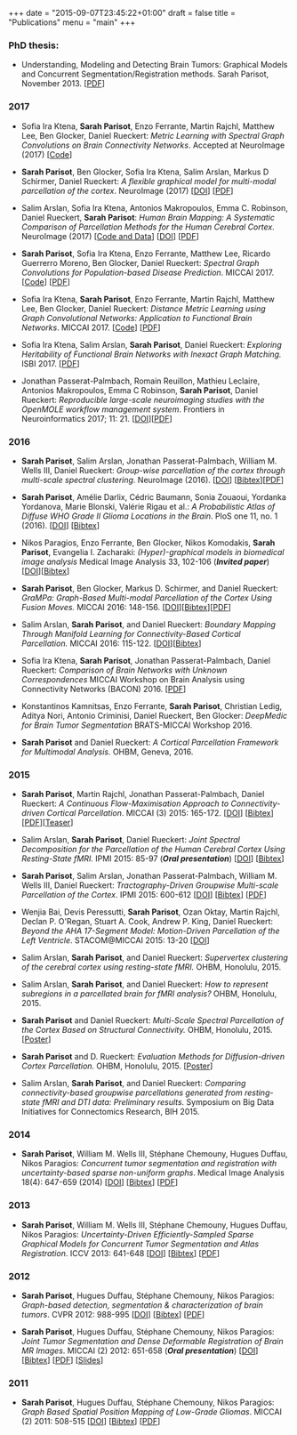 +++
date = "2015-09-07T23:45:22+01:00"
draft = false
title = "Publications"
menu = "main"
+++

### PhD thesis:  

- Understanding, Modeling and Detecting Brain Tumors:
Graphical Models and Concurrent Segmentation/Registration methods.
Sarah Parisot, November 2013.
[[PDF](https://tel.archives-ouvertes.fr/tel-00944541/document)]

### 2017

- Sofia Ira Ktena, **Sarah Parisot**, Enzo Ferrante, Martin Rajchl, Matthew Lee, Ben Glocker, Daniel Rueckert:
*Metric Learning with Spectral Graph Convolutions on Brain Connectivity Networks*.
Accepted at NeuroImage (2017)
[[Code](https://github.com/sk1712/gcn_metric_learning)]

- **Sarah Parisot**, Ben Glocker, Sofia Ira Ktena, Salim Arslan, Markus D Schirmer, Daniel Rueckert:
*A flexible graphical model for multi-modal parcellation of the cortex*.
NeuroImage (2017)
[[DOI](https://doi.org/10.1016/j.neuroimage.2017.09.005)] [[PDF](https://www.researchgate.net/publication/319566882_A_flexible_graphical_model_for_multi-modal_parcellation_of_the_cortex)]

- Salim Arslan, Sofia Ira Ktena, Antonios Makropoulos, Emma C. Robinson, Daniel Rueckert,
**Sarah Parisot**:
*Human Brain Mapping: A Systematic Comparison of Parcellation Methods for
the Human Cerebral Cortex*.
NeuroImage (2017)
[[Code and Data](https://biomedia.doc.ic.ac.uk/brain-parcellation-survey/)] [[DOI](http://doi.org/10.1016/j.neuroimage.2017.04.014)] [[PDF](https://www.doc.ic.ac.uk/~sa1013/pub/2017-neuroimage-brain-parcellation-survey.pdf)]

- **Sarah Parisot**, Sofia Ira Ktena, Enzo Ferrante, Matthew Lee, Ricardo Guerrerro Moreno, Ben Glocker, Daniel Rueckert:
*Spectral Graph Convolutions for Population-based Disease Prediction*.
MICCAI 2017.
[[Code](https://github.com/parisots/population-gcn)] [[PDF](https://arxiv.org/pdf/1703.03020.pdf)]

- Sofia Ira Ktena, **Sarah Parisot**, Enzo Ferrante, Martin Rajchl, Matthew Lee, Ben Glocker, Daniel Rueckert:
*Distance Metric Learning using Graph Convolutional Networks: Application to Functional Brain Networks*.
MICCAI 2017.
[[Code](https://github.com/sk1712/gcn_metric_learning)] [[PDF](https://arxiv.org/pdf/1703.02161.pdf)]

- Sofia Ira Ktena, Salim Arslan, **Sarah Parisot**, Daniel Rueckert:
*Exploring Heritability of Functional Brain Networks with Inexact Graph Matching.*
ISBI 2017.
[[PDF](https://arxiv.org/pdf/1703.10062.pdf)]

- Jonathan Passerat-Palmbach, Romain Reuillon, Mathieu Leclaire, Antonios Makropoulos, Emma C Robinson, **Sarah Parisot**, Daniel Rueckert:
*Reproducible large-scale neuroimaging studies with the OpenMOLE workflow management system*.
Frontiers in Neuroinformatics 2017; 11: 21.
[[DOI](http://dx.doi.org/10.3389/fninf.2017.00021)][[PDF](https://www.ncbi.nlm.nih.gov/pmc/articles/PMC5361107/pdf/fninf-11-00021.pdf)]

### 2016

- **Sarah Parisot**, Salim Arslan, Jonathan Passerat-Palmbach, William M. Wells III, Daniel Rueckert:
*Group-wise parcellation of the cortex through multi-scale spectral clustering*.
NeuroImage (2016).
[[DOI](http://dx.doi.org/10.1016/j.neuroimage.2016.05.035)] [[Bibtex](/bib/ParisotNI16.bib)][[PDF](/PDFs/ParisotNeuroImage16.pdf)]

- **Sarah Parisot**, Amélie Darlix, Cédric Baumann, Sonia Zouaoui, Yordanka Yordanova, Marie Blonski, Valérie Rigau et al.:
*A Probabilistic Atlas of Diffuse WHO Grade II Glioma Locations in the Brain*.
PloS one 11, no. 1 (2016).
[[DOI](http://dx.doi.org/10.1371/journal.pone.0144200)] [[Bibtex](/bib/ParisotPone16.bib)]

- Nikos Paragios, Enzo Ferrante, Ben Glocker, Nikos Komodakis, **Sarah Parisot**, Evangelia I. Zacharaki:
*(Hyper)-graphical models in biomedical image analysis*
Medical Image Analysis 33, 102-106 (**_Invited paper_**)
[[DOI](http://dx.doi.org/10.1016/j.media.2016.06.028)][[Bibtex](/bib/ParagiosMEDIA16.bib)]

- **Sarah Parisot**, Ben Glocker, Markus D. Schirmer, and Daniel Rueckert:
*GraMPa: Graph-Based Multi-modal Parcellation of the Cortex Using Fusion Moves.*
MICCAI 2016: 148-156.
[[DOI](http://dx.doi.org/10.1007/978-3-319-46720-7_18)][[Bibtex](/bib/ParisotMICCAI16.bib)][[PDF](/PDFs/ParisotMICCAI16.pdf)]

- Salim Arslan, **Sarah Parisot**, and Daniel Rueckert:
*Boundary Mapping Through Manifold Learning for Connectivity-Based Cortical Parcellation.*
MICCAI 2016: 115-122.
[[DOI](http://dx.doi.org/10.1016/j.media.2016.06.028)][[Bibtex](/bib/ArslanMICCAI16.bib)]

- Sofia Ira Ktena, **Sarah Parisot**, Jonathan Passerat-Palmbach, Daniel Rueckert:
*Comparison of Brain Networks with Unknown Correspondences*
MICCAI Workshop on Brain Analysis using Connectivity Networks (BACON) 2016.
[[PDF](https://arxiv.org/pdf/1611.04783.pdf)]

- Konstantinos Kamnitsas, Enzo Ferrante, **Sarah Parisot**, Christian Ledig, Aditya Nori, Antonio Criminisi, Daniel Rueckert, Ben Glocker:
*DeepMedic for Brain Tumor Segmentation*
BRATS-MICCAI Workshop 2016.

- **Sarah Parisot** and Daniel Rueckert:
*A Cortical Parcellation Framework for Multimodal Analysis.*
OHBM, Geneva, 2016.


### 2015

- **Sarah Parisot**, Martin Rajchl, Jonathan Passerat-Palmbach, Daniel Rueckert:
*A Continuous Flow-Maximisation Approach to Connectivity-driven Cortical Parcellation*.
MICCAI (3) 2015: 165-172.
[[DOI](http://dx.doi.org/10.1007/978-3-319-24574-4_20)] [[Bibtex](/bib/ParisotMICCAI15.bib)][[PDF](/PDFs/ParisotMICCAI15.pdf)][[Teaser](https://www.youtube.com/watch?v=AqmDB5CZS7o)]

- Salim Arslan, **Sarah Parisot**, Daniel Rueckert:
*Joint Spectral Decomposition for the Parcellation of the Human Cerebral Cortex Using Resting-State fMRI.*
IPMI 2015: 85-97  (**_Oral presentation_**)
[[DOI](http://dx.doi.org/10.1007/978-3-319-19992-4_7)] [[Bibtex](/bib/ArslanIPMI15.bib)]

- **Sarah Parisot**, Salim Arslan, Jonathan Passerat-Palmbach, William M. Wells III, Daniel Rueckert:
*Tractography-Driven Groupwise Multi-scale Parcellation of the Cortex*.
IPMI 2015: 600-612
[[DOI](http://dx.doi.org/10.1007/978-3-319-19992-4_47)] [[Bibtex](/bib/ParisotIPMI15.bib)] [[PDF](/PDFs/ParisotIPMI15.pdf)]

- Wenjia Bai, Devis Peressutti, **Sarah Parisot**, Ozan Oktay, Martin Rajchl, Declan P. O'Regan, Stuart A. Cook, Andrew P. King, Daniel Rueckert:
*Beyond the AHA 17-Segment Model: Motion-Driven Parcellation of the Left Ventricle*.
STACOM@MICCAI 2015: 13-20
[[DOI](http://dx.doi.org/10.1007/978-3-319-28712-6_2)]

- Salim Arslan, **Sarah Parisot**, and Daniel Rueckert:
*Supervertex clustering of the cerebral cortex using resting-state fMRI.*
OHBM, Honolulu, 2015.

- Salim Arslan, **Sarah Parisot**, and Daniel Rueckert:
*How to represent subregions in a parcellated brain for fMRI analysis?*
OHBM, Honolulu, 2015.

- **Sarah Parisot** and Daniel Rueckert:
*Multi-Scale Spectral Parcellation of the Cortex Based on Structural Connectivity.* OHBM, Honolulu, 2015.
[[Poster](/PDFs/Parcellation.pdf)]

- **Sarah Parisot** and D. Rueckert:
*Evaluation Methods for Diffusion-driven Cortex Parcellation.*
OHBM, Honolulu, 2015.
[[Poster](/PDFs/Evaluation.pdf)]

- Salim Arslan, **Sarah Parisot**, and Daniel Rueckert:
*Comparing connectivity-based groupwise parcellations generated from resting-state fMRI and DTI data: Preliminary results.*
Symposium on Big Data Initiatives for Connectomics Research, BIH 2015.

### 2014

- **Sarah Parisot**, William M. Wells III, Stéphane Chemouny, Hugues Duffau, Nikos Paragios:
*Concurrent tumor segmentation and registration with uncertainty-based sparse non-uniform graphs*.
Medical Image Analysis 18(4): 647-659 (2014)
[[DOI](http://dx.doi.org/10.1016/j.media.2014.02.006)] [[Bibtex](/bib/ParisotMedia14.bib)] [[PDF](/PDFs/ParisotMedia14.pdf)]

### 2013

- **Sarah Parisot**, William M. Wells III, Stéphane Chemouny, Hugues Duffau, Nikos Paragios:
*Uncertainty-Driven Efficiently-Sampled Sparse Graphical Models for Concurrent Tumor Segmentation and Atlas Registration*.
ICCV 2013: 641-648
[[DOI](http://dx.doi.org/10.1109/ICCV.2013.85)] [[Bibtex](/bib/ParisotICCV13.bib)] [[PDF](/PDFs/ParisotICCV13.pdf)]

### 2012

- **Sarah Parisot**, Hugues Duffau, Stéphane Chemouny, Nikos Paragios:
*Graph-based detection, segmentation & characterization of brain tumors*.
CVPR 2012: 988-995
[[DOI](http://dx.doi.org/10.1109/CVPR.2012.6247775)] [[Bibtex](/bib/ParisotCVPR12.bib)] [[PDF](/PDFs/ParisotCVPR12.pdf)]

- **Sarah Parisot**, Hugues Duffau, Stéphane Chemouny, Nikos Paragios:
*Joint Tumor Segmentation and Dense Deformable Registration of Brain MR Images*. MICCAI (2) 2012: 651-658 (**_Oral presentation_**)
[[DOI](http://dx.doi.org/10.1007/978-3-642-33418-4_80)] [[Bibtex](/bib/ParisotMICCAI12.bib)] [[PDF](/PDFs/ParisotMICCAI12.pdf)] [[Slides](/Talks/MICCAI12.pdf)]

### 2011

- **Sarah Parisot**, Hugues Duffau, Stéphane Chemouny, Nikos Paragios:
*Graph Based Spatial Position Mapping of Low-Grade Gliomas*.
MICCAI (2) 2011: 508-515
[[DOI](http://dx.doi.org/10.1007/978-3-642-23629-7_62)] [[Bibtex](/bib/ParisotMICCAI11.bib)] [[PDF](/PDFs/ParisotMICCAI11.pdf)]
